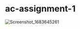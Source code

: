 # ac-assignment-1

![Screenshot_1683645261](https://github.com/Khaushik-P/ac-assignment-1/assets/124570273/870df344-859d-410b-98ac-75ba5a14b041)
